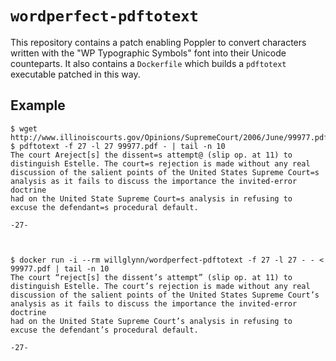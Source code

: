 `wordperfect-pdftotext`
=======================

This repository contains a patch enabling Poppler to convert characters written with the "WP Typographic Symbols" font into their Unicode counteparts. It also contains a `Dockerfile` which builds a `pdftotext` executable patched in this way.

Example
-------

```shell
$ wget http://www.illinoiscourts.gov/Opinions/SupremeCourt/2006/June/99977.pdf
$ pdftotext -f 27 -l 27 99977.pdf - | tail -n 10
The court Areject[s] the dissent=s attempt@ (slip op. at 11) to
distinguish Estelle. The court=s rejection is made without any real
discussion of the salient points of the United States Supreme Court=s
analysis as it fails to discuss the importance the invited-error doctrine
had on the United State Supreme Court=s analysis in refusing to
excuse the defendant=s procedural default.

-27-



$ docker run -i --rm willglynn/wordperfect-pdftotext -f 27 -l 27 - - < 99977.pdf | tail -n 10
The court “reject[s] the dissent’s attempt” (slip op. at 11) to
distinguish Estelle. The court’s rejection is made without any real
discussion of the salient points of the United States Supreme Court’s
analysis as it fails to discuss the importance the invited-error doctrine
had on the United State Supreme Court’s analysis in refusing to
excuse the defendant’s procedural default.

-27-


```
